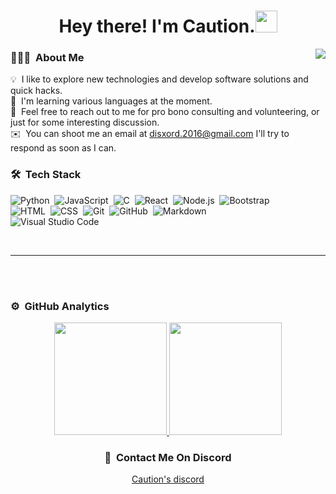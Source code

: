 <h1 align="center"><b>Hey there! I'm Caution.</b><img src="https://media.giphy.com/media/hvRJCLFzcasrR4ia7z/giphy.gif" width="35"></h1>

<img align="right" src="https://github.com/cautionexists/C-Ground/assets/140883585/ae00b552-2017-48d9-9a31-3a7ec0dbb735"> 
 
<p align="center">

### 👨🏻‍💻 &nbsp;About Me

💡 &nbsp;I like to explore new technologies and develop software solutions and quick hacks.\
🌱 &nbsp;I'm learning various languages at the moment.\
💬 &nbsp;Feel free to reach out to me for pro bono consulting and volunteering, or just for some interesting discussion.\
✉️ &nbsp;You can shoot me an email at disxord.2016@gmail.com I'll try to respond as soon as I can.
 
### 🛠 &nbsp;Tech Stack

![Python](https://img.shields.io/badge/-Python-05122A?style=flat&logo=python)&nbsp;
![JavaScript](https://img.shields.io/badge/-JavaScript-05122A?style=flat&logo=javascript)&nbsp;
![C](https://img.shields.io/badge/-C-05122A?style=flat&logo=C&logoColor=A8B9CC)&nbsp;
![React](https://img.shields.io/badge/-React-05122A?style=flat&logo=react)&nbsp;
![Node.js](https://img.shields.io/badge/-Node.js-05122A?style=flat&logo=node.js)&nbsp;
![Bootstrap](https://img.shields.io/badge/-Bootstrap-05122A?style=flat&logo=bootstrap&logoColor=563D7C)\
![HTML](https://img.shields.io/badge/-HTML-05122A?style=flat&logo=HTML5)&nbsp;
![CSS](https://img.shields.io/badge/-CSS-05122A?style=flat&logo=CSS3&logoColor=1572B6)&nbsp;
![Git](https://img.shields.io/badge/-Git-05122A?style=flat&logo=git)&nbsp;
![GitHub](https://img.shields.io/badge/-GitHub-05122A?style=flat&logo=github)&nbsp;
![Markdown](https://img.shields.io/badge/-Markdown-05122A?style=flat&logo=markdown)\
![Visual Studio Code](https://img.shields.io/badge/-Visual%20Studio%20Code-05122A?style=flat&logo=visual-studio-code&logoColor=007ACC)&nbsp;
</div>

<div align="left">

 

<br>

---

<br>

 
</div>

<br>

### ⚙️ &nbsp;GitHub Analytics
<div align="center">
 
<a href="https://github.com/superzackx">
  <img height="180em" src="https://github-readme-stats-eight-theta.vercel.app/api?username=cautionexists&show_icons=true&theme=algolia&include_all_commits=true&count_private=true"/>
  <img height="180em" src="https://github-readme-stats-eight-theta.vercel.app/api/top-langs/?username=cautionexists&layout=compact&langs_count=8&theme=algolia"/>
</a>

<div align="center">

### 🎯 &nbsp;Contact Me On Discord
 
  [Caution's discord](https://discordapp.com/users/232063271740506112) 

<div align="center">

